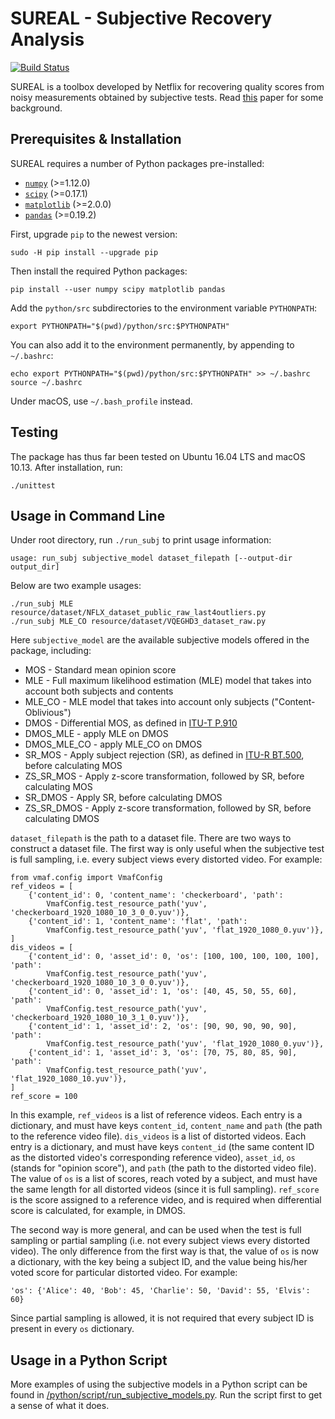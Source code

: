SUREAL - Subjective Recovery Analysis
===================
[![Build Status](https://travis-ci.org/Netflix/sureal.svg?branch=master)](https://travis-ci.org/Netflix/sureal)

SUREAL is a toolbox developed by Netflix for recovering quality scores from noisy measurements obtained by subjective tests. Read [this](resource/doc/dcc17v3.pdf) paper for some background.

## Prerequisites & Installation

SUREAL requires a number of Python packages pre-installed:

  - [`numpy`](http://www.numpy.org/) (>=1.12.0)
  - [`scipy`](http://www.scipy.org/) (>=0.17.1)
  - [`matplotlib`](http://matplotlib.org/1.3.1/index.html) (>=2.0.0)
  - [`pandas`](http://pandas.pydata.org/) (>=0.19.2)

First, upgrade `pip` to the newest version:

```
sudo -H pip install --upgrade pip
```

Then install the required Python packages:

```
pip install --user numpy scipy matplotlib pandas
```

Add the `python/src` subdirectories to the environment variable `PYTHONPATH`:

```
export PYTHONPATH="$(pwd)/python/src:$PYTHONPATH"
```

You can also add it to the environment permanently, by appending to `~/.bashrc`:

```
echo export PYTHONPATH="$(pwd)/python/src:$PYTHONPATH" >> ~/.bashrc
source ~/.bashrc
```

Under macOS, use `~/.bash_profile` instead.

## Testing

The package has thus far been tested on Ubuntu 16.04 LTS and macOS 10.13. After installation, run:

```
./unittest
```

## Usage in Command Line

Under root directory, run `./run_subj` to print usage information:

```
usage: run_subj subjective_model dataset_filepath [--output-dir output_dir]
```

Below are two example usages:

```
./run_subj MLE resource/dataset/NFLX_dataset_public_raw_last4outliers.py
./run_subj MLE_CO resource/dataset/VQEGHD3_dataset_raw.py
```

Here `subjective_model` are the available subjective models offered in the package, including:
  - MOS - Standard mean opinion score
  - MLE - Full maximum likelihood estimation (MLE) model that takes into account both subjects and contents
  - MLE_CO - MLE model that takes into account only subjects ("Content-Oblivious")
  - DMOS - Differential MOS, as defined in [ITU-T P.910](https://www.itu.int/rec/T-REC-P.910)
  - DMOS_MLE - apply MLE on DMOS
  - DMOS_MLE_CO - apply MLE_CO on DMOS
  - SR_MOS - Apply subject rejection (SR), as defined in [ITU-R BT.500](https://www.itu.int/rec/R-REC-BT.500), before calculating MOS
  - ZS_SR_MOS - Apply z-score transformation, followed by SR, before calculating MOS
  - SR_DMOS - Apply SR, before calculating DMOS
  - ZS_SR_DMOS - Apply z-score transformation, followed by SR, before calculating DMOS

`dataset_filepath` is the path to a dataset file. There are two ways to construct a dataset file. The first way is only useful when the subjective test is full sampling, i.e. every subject views every distorted video. For example:

```
from vmaf.config import VmafConfig
ref_videos = [
    {'content_id': 0, 'content_name': 'checkerboard', 'path': 
        VmafConfig.test_resource_path('yuv', 'checkerboard_1920_1080_10_3_0_0.yuv')},
    {'content_id': 1, 'content_name': 'flat', 'path': 
        VmafConfig.test_resource_path('yuv', 'flat_1920_1080_0.yuv')},
]
dis_videos = [
    {'content_id': 0, 'asset_id': 0, 'os': [100, 100, 100, 100, 100], 'path': 
        VmafConfig.test_resource_path('yuv', 'checkerboard_1920_1080_10_3_0_0.yuv')},
    {'content_id': 0, 'asset_id': 1, 'os': [40, 45, 50, 55, 60],  'path': 
        VmafConfig.test_resource_path('yuv', 'checkerboard_1920_1080_10_3_1_0.yuv')},
    {'content_id': 1, 'asset_id': 2, 'os': [90, 90, 90, 90, 90],  'path': 
        VmafConfig.test_resource_path('yuv', 'flat_1920_1080_0.yuv')},
    {'content_id': 1, 'asset_id': 3, 'os': [70, 75, 80, 85, 90],  'path': 
        VmafConfig.test_resource_path('yuv', 'flat_1920_1080_10.yuv')},
]
ref_score = 100
```

In this example, `ref_videos` is a list of reference videos. Each entry is a dictionary, and must have keys `content_id`, `content_name` and `path` (the path to the reference video file). `dis_videos` is a list of distorted videos. Each entry is a dictionary, and must have keys `content_id` (the same content ID as the distorted video's corresponding reference video), `asset_id`, `os` (stands for "opinion score"), and `path` (the path to the distorted video file). The value of `os` is a list of scores, reach voted by a subject, and must have the same length for all distorted videos (since it is full sampling). `ref_score` is the score assigned to a reference video, and is required when differential score is calculated, for example, in DMOS.

The second way is more general, and can be used when the test is full sampling or partial sampling (i.e. not every subject views every distorted video). The only difference from the first way is that, the value of `os` is now a dictionary, with the key being a subject ID, and the value being his/her voted score for particular distorted video. For example:

```
'os': {'Alice': 40, 'Bob': 45, 'Charlie': 50, 'David': 55, 'Elvis': 60}
```

Since partial sampling is allowed, it is not required that every subject ID is present in every `os` dictionary.

## Usage in a Python Script

More examples of using the subjective models in a Python script can be found in [/python/script/run_subjective_models.py](/python/script/run_subjective_models.py). Run the script first to get a sense of what it does.

